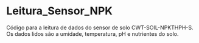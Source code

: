 # Leitura_Sensor_NPK
Código para a leitura de dados do sensor de solo CWT-SOIL-NPKTHPH-S. Os dados lidos são a umidade, temperatura, pH e nutrientes do solo.
